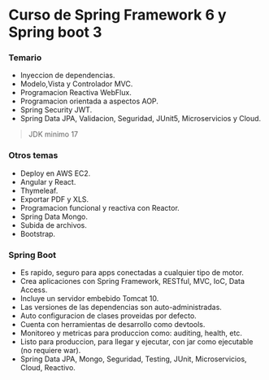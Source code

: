 # Curso de Spring Framework 6 y Spring boot 3

### Temario

* Inyeccion de dependencias.
* Modelo,Vista y Controlador MVC.
* Programacion Reactiva WebFlux.
* Programacion orientada a aspectos AOP.
* Spring Security JWT.
* Spring Data JPA, Validacion, Seguridad, JUnit5, Microservicios y Cloud.

> JDK minimo 17

### Otros temas

* Deploy en AWS EC2.
* Angular y React.
* Thymeleaf.
* Exportar PDF y XLS.
* Programacion funcional y reactiva con Reactor.
* Spring Data Mongo.
* Subida de archivos.
* Bootstrap.

### Spring Boot

* Es rapido, seguro para apps conectadas a cualquier tipo de motor.
* Crea aplicaciones con Spring Framework, RESTful, MVC, IoC, Data Access.
* Incluye un servidor embebido Tomcat 10.
* Las versiones de las dependencias son auto-administradas.
* Auto configuracion de clases proveidas por defecto.
* Cuenta con herramientas de desarrollo como devtools.
* Monitoreo y metricas para produccion como: auditing, health, etc.
* Listo para produccion, para llegar y ejecutar, con jar como ejecutable (no requiere war).
* Spring Data JPA, Mongo, Seguridad, Testing, JUnit, Microservicios, Cloud, Reactivo.
